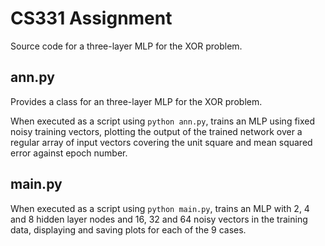 # CS331 Assignment
Source code for a three-layer MLP for the XOR problem.

## ann.py

Provides a class for an three-layer MLP for the XOR problem.

When executed as a script using `python ann.py`, trains an MLP using fixed noisy training vectors, plotting the output of the trained network over a regular array of input vectors covering the unit square and mean squared error against epoch number.

## main.py

When executed as a script using `python main.py`, trains an MLP with 2, 4 and 8 hidden layer nodes and 16, 32 and 64 noisy vectors in the training data, displaying and saving plots for each of the 9 cases.

